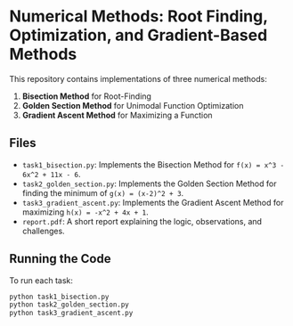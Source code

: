 # Numerical Methods: Root Finding, Optimization, and Gradient-Based Methods

This repository contains implementations of three numerical methods:

1. **Bisection Method** for Root-Finding
2. **Golden Section Method** for Unimodal Function Optimization
3. **Gradient Ascent Method** for Maximizing a Function

## Files

- `task1_bisection.py`: Implements the Bisection Method for `f(x) = x^3 - 6x^2 + 11x - 6`.
- `task2_golden_section.py`: Implements the Golden Section Method for finding the minimum of `g(x) = (x-2)^2 + 3`.
- `task3_gradient_ascent.py`: Implements the Gradient Ascent Method for maximizing `h(x) = -x^2 + 4x + 1`.
- `report.pdf`: A short report explaining the logic, observations, and challenges.

## Running the Code

To run each task:

```bash
python task1_bisection.py
python task2_golden_section.py
python task3_gradient_ascent.py
